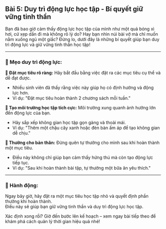 ## Bài 5: Duy trì động lực học tập - Bí quyết giữ vững tinh thần

Bạn đã bao giờ cảm thấy động lực học tập của mình như một quả bóng xì hơi, cứ xẹp dần đi mà không rõ lý do? Hay bạn nhìn núi bài vở mà chỉ muốn nằm xuống ngủ một giấc? Đừng lo, dưới đây là những bí quyết giúp bạn duy trì động lực và giữ vững tinh thần học tập!

---

### 📌 Mẹo duy trì động lực:

**🔹 Đặt mục tiêu rõ ràng:**
Hãy bắt đầu bằng việc đặt ra các mục tiêu cụ thể và dễ đạt được.  
- Nhiều sinh viên đã thấy rằng việc này giúp họ có định hướng và động lực hơn.  
- Ví dụ: "Đặt mục tiêu hoàn thành 2 chương sách mỗi tuần."

**🔹 Tạo môi trường học tập tích cực:**
Môi trường xung quanh ảnh hưởng lớn đến động lực của bạn.  
- Hãy sắp xếp không gian học tập gọn gàng và thoải mái.  
- Ví dụ: "Thêm một chậu cây xanh hoặc đèn bàn ấm áp để tạo không gian dễ chịu."

**🔹 Thưởng cho bản thân:**
Đừng quên tự thưởng cho mình sau khi hoàn thành một mục tiêu.  
- Điều này không chỉ giúp bạn cảm thấy hứng thú mà còn tạo động lực tiếp tục.  
- Ví dụ: "Sau khi hoàn thành bài tập, tự thưởng một bữa ăn yêu thích."

---

### 🚀 Hành động:

Ngay bây giờ, hãy đặt ra một mục tiêu học tập nhỏ và quyết định phần thưởng khi hoàn thành.  
Điều này sẽ giúp bạn giữ vững tinh thần và duy trì động lực học tập.

Xác định xong rồi? Giờ đến bước lên kế hoạch – xem ngay bài tiếp theo để khám phá cách quản lý thời gian hiệu quả nhé!